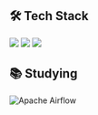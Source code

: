 
## 🛠️ Tech Stack
<img src="https://img.shields.io/badge/C-A8B9CC?style=for-the-badge&logo=C&logoColor=white"/> <img src="https://img.shields.io/badge/C++-00599C?style=for-the-badge&logo=C%2B%2B&logoColor=white"/> <img src="https://img.shields.io/badge/Python-3776AB?style=for-the-badge&logo=Python&logoColor=white"/>

## 📚 Studying
![Apache Airflow](https://img.shields.io/badge/Apache%20Airflow-017CEE?style=for-the-badge&logo=Apache%20Airflow&logoColor=white)

<!--
## 📩 How to contact 
<a href="mailto:kjw3957@gmail.com" target="_blank" style="text-decoration: none;">
    <img src="https://img.shields.io/badge/Email-D14836?style=for-the-badge&logo=gmail&logoColor=white" alt="Email">
</a>
-->

